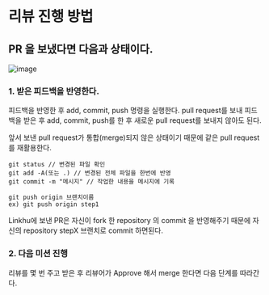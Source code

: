 # 리뷰 진행 방법
## PR 을 보냈다면 다음과 상태이다.
![image](https://github.com/LIN-KHU/linkhu-docs/assets/103228463/302698ae-1808-42d2-ba20-bfb2f4c30fcb)

### 1. 받은 피드백을 반영한다.
피드백을 반영한 후 add, commit, push 명령을 실행한다.
pull request를 보내 피드백을 받은 후 add, commit, push를 한 후 새로운 pull request를 보내지 않아도 된다.

앞서 보낸 pull request가 통합(merge)되지 않은 상태이기 때문에 같은 pull request를 재활용한다.

```
git status // 변경된 파일 확인
git add -A(또는 .) // 변경된 전체 파일을 한번에 반영
git commit -m "메시지" // 작업한 내용을 메시지에 기록
```
```
git push origin 브랜치이름
ex) git push origin step1
```
Linkhu에 보낸 PR은 자신이 fork 한 repository 의 commit 을 반영해주기 때문에 자신의 repository stepX 브랜치로 commit 하면된다.

### 2. 다음 미션 진행
리뷰를 몇 번 주고 받은 후 리뷰어가 Approve 해서 merge 한다면 다음 단계를 따라간다.

